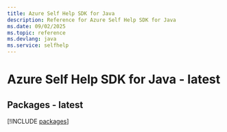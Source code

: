 ```yaml
---
title: Azure Self Help SDK for Java
description: Reference for Azure Self Help SDK for Java
ms.date: 09/02/2025
ms.topic: reference
ms.devlang: java
ms.service: selfhelp
---
```

# Azure Self Help SDK for Java - latest
## Packages - latest
[!INCLUDE [packages](self-help-index.md)]
